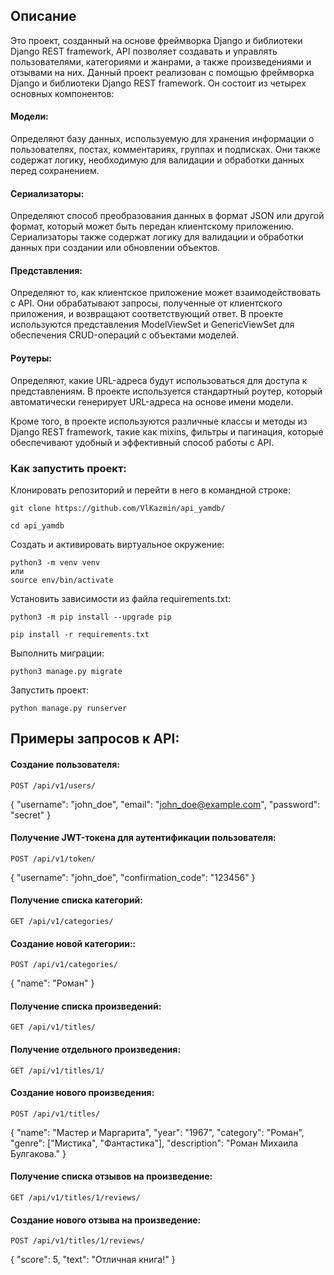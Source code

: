 ## Описание
Это проект, созданный на основе фреймворка Django и библиотеки Django REST framework, API позволяет создавать и управлять пользователями, категориями и жанрами, а также произведениями и отзывами на них. Данный проект реализован с помощью фреймворка Django и библиотеки Django REST framework. Он состоит из четырех основных компонентов:

#### Модели: 
Определяют базу данных, используемую для хранения информации о пользователях, постах, комментариях, группах и подписках. Они также содержат логику, необходимую для валидации и обработки данных перед сохранением.

#### Сериализаторы: 
Определяют способ преобразования данных в формат JSON или другой формат, который может быть передан клиентскому приложению. Сериализаторы также содержат логику для валидации и обработки данных при создании или обновлении объектов.

#### Представления: 
Определяют то, как клиентское приложение может взаимодействовать с API. Они обрабатывают запросы, полученные от клиентского приложения, и возвращают соответствующий ответ. В проекте используются представления ModelViewSet и GenericViewSet для обеспечения CRUD-операций с объектами моделей.

#### Роутеры: 
Определяют, какие URL-адреса будут использоваться для доступа к представлениям. В проекте используется стандартный роутер, который автоматически генерирует URL-адреса на основе имени модели.

Кроме того, в проекте используются различные классы и методы из Django REST framework, такие как mixins, фильтры и пагинация, которые обеспечивают удобный и эффективный способ работы с API.

### Как запустить проект:

Клонировать репозиторий и перейти в него в командной строке:

    git clone https://github.com/VlKazmin/api_yamdb/

    cd api_yamdb

Cоздать и активировать виртуальное окружение:

    python3 -m venv venv
    или
    source env/bin/activate

Установить зависимости из файла requirements.txt:

    python3 -m pip install --upgrade pip
    
    pip install -r requirements.txt

Выполнить миграции:
    
    python3 manage.py migrate

Запустить проект:
    
    python manage.py runserver

## Примеры запросов к API:

#### Создание пользователя:

    POST /api/v1/users/
    
{
    "username": "john_doe",
    "email": "john_doe@example.com",
    "password": "secret"
}

#### Получение JWT-токена для аутентификации пользователя:

    POST /api/v1/token/
   
{
    "username": "john_doe",
    "confirmation_code": "123456"
}
    
#### Получение списка категорий:

    GET /api/v1/categories/

#### Создание новой категории::

    POST /api/v1/categories/
    
{
    "name": "Роман"
}

#### Получение списка произведений:

    GET /api/v1/titles/
    
#### Получение отдельного произведения:

    GET /api/v1/titles/1/
    
#### Создание нового произведения:

    POST /api/v1/titles/
    
{
    "name": "Мастер и Маргарита",
    "year": "1967",
    "category": "Роман",
    "genre": ["Мистика", "Фантастика"],
    "description": "Роман Михаила Булгакова."
}

#### Получение списка отзывов на произведение:

    GET /api/v1/titles/1/reviews/

#### Создание нового отзыва на произведение:

    POST /api/v1/titles/1/reviews/
{
    "score": 5,
    "text": "Отличная книга!"
}
